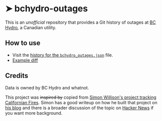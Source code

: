 # ➤ bchydro-outages

This is an *unofficial* repository that provides a Git history of outages at [BC Hydro](https://bchydro.com), a Canadian utility.

## How to use

- Visit the [history for the `bchydro_outages.json`](https://github.com/outages/bchydro-outages/commits/main/bchydro_outages.json) file.
- [Example diff](https://github.com/outages/bchydro-outages/commit/4887493e282077936cefcdfbb8d8369b3b14f20a)

## Credits

Data is owned by BC Hydro and whatnot.

This project was ~~inspired by~~ copied from [Simon Willison's project tracking Californian Fires](https://simonwillison.net/2020/Oct/9/git-scraping/). Simon has a good writeup on how he built that project on [his blog](https://simonwillison.net/2020/Oct/9/git-scraping/) and there is a broader discussion of the topic on [Hacker News](https://news.ycombinator.com/item?id=24732943) if you want more background.
